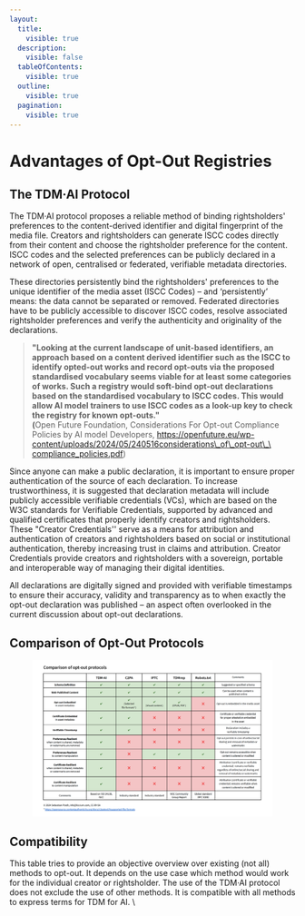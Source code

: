 ```yaml
---
layout:
  title:
    visible: true
  description:
    visible: false
  tableOfContents:
    visible: true
  outline:
    visible: true
  pagination:
    visible: true
---
```


# Advantages of Opt-Out Registries

## The TDM·AI Protocol

The TDM·AI protocol proposes a reliable method of binding rightsholders' preferences to the content-derived identifier and digital fingerprint of the media file. Creators and rightsholders can generate ISCC codes directly from their content and choose the rightsholder preference for the content. ISCC codes and the selected preferences can be publicly declared in a network of open, centralised or federated, verifiable metadata directories.&#x20;

These directories persistently bind the rightsholders' preferences to the unique identifier of the media asset (ISCC Codes) – and ‘persistently’ means: the data cannot be separated or removed. Federated directories have to be publicly accessible to discover ISCC codes, resolve associated rightsholder preferences and verify the authenticity and originality of the declarations.&#x20;

> **"Looking at the current landscape of unit-based identifiers, an approach based on a content derived identifier such as the ISCC to identify opted-out works and record opt-outs via the proposed standardised vocabulary seems viable for at least some categories of works. Such a registry would soft-bind opt-out declarations based on the standardised vocabulary to ISCC codes. This would allow AI model trainers to use ISCC codes as a look-up key to check the registry for known opt-outs."** \
> **(**&#x4F;pen Future Foundation, Considerations For Opt-out Compliance Policies by AI model Developers, [https://openfuture.eu/wp-content/uploads/2024/05/240516considerations\_of\_opt-out\_\
> compliance\_policies.pdf](https://openfuture.eu/wp-content/uploads/2024/05/240516considerations_of_opt-out_compliance_policies.pdf))

Since anyone can make a public declaration, it is important to ensure proper authentication of the source of each declaration. To increase trustworthiness, it is suggested that declaration metadata will include publicly accessible verifiable credentials (VCs), which are based on the W3C standards for Verifiable Credentials, supported by advanced and qualified certificates that properly identify creators and rightsholders. These "Creator Credentials'' serve as a means for attribution and authentication of creators and rightsholders based on social or institutional authentication, thereby increasing trust in claims and attribution. Creator Credentials provide creators and rightsholders with a sovereign, portable and interoperable way of managing their digital identities.&#x20;

All declarations are digitally signed and provided with verifiable timestamps to ensure their accuracy, validity and transparency as to when exactly the opt-out declaration was published – an aspect often overlooked in the current discussion about opt-out declarations.

## Comparison of Opt-Out Protocols

<figure><img src="../.gitbook/assets/Comparison@2x.png" alt=""><figcaption></figcaption></figure>

## Compatibility&#x20;

This table tries to provide an objective overview over existing (not all) methods to opt-out. It depends on the use case which method would work for the individual creator or rightsholder.  The use of the TDM·AI protocol does not exclude the use of other methods. It is compatible with all methods to express terms for TDM for AI. \
